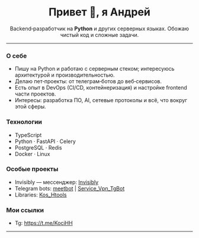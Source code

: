 <h1 align="center">Привет 👋, я Андрей</h1>
<p align="center">
Backend‑разработчик на <b>Python</b> и других серверных языках. Обожаю чистый код и сложные задачи.
</p>

---

### О себе
- Пишу на Python и работаю с серверным стеком; интересуюсь архитектурой и производительностью.  
- Делаю пет‑проекты: от телеграм‑ботов до веб‑сервисов.  
- Есть опыт в DevOps (CI/CD, контейнеризация) и настройке frontend части проектов.  
- Интересы: разработка ПО, AI, сетевые протоколы и всё, что вокруг этой сферы.

### Технологии
- TypeScript
- Python · FastAPI · Celery  
- PostgreSQL · Redis  
- Docker · Linux

### Особые проекты
- Invisibly — мессенджер: [Invisibly](https://github.com/KociHH/Invisibly)  
- Telegram bots: [meetbot](https://github.com/KociHH/meetbot) | [Service_Vpn_TgBot](https://github.com/KociHH/Service_Vpn_TgBot)
- Libraries: [Kos_Htools]((https://github.com/KociHH/helping_lib))


### Мои ссылки
- Tg: https://t.me/KociHH

---
